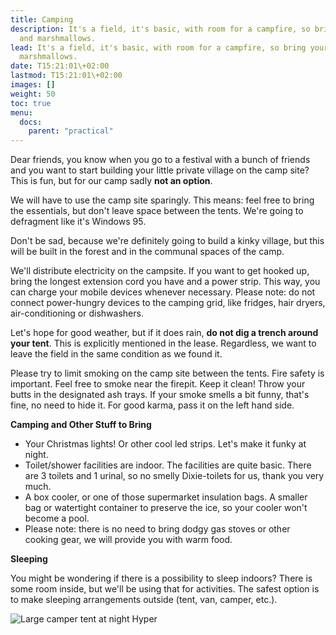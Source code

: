 ```yaml
---
title: Camping
description: It's a field, it's basic, with room for a campfire, so bring your guitar
  and marshmallows.
lead: It's a field, it's basic, with room for a campfire, so bring your guitar and
  marshmallows.
date: T15:21:01\+02:00
lastmod: T15:21:01\+02:00
images: []
weight: 50
toc: true
menu: 
  docs:
    parent: "practical"
---
```

Dear friends, you know when you go to a festival with a bunch of friends and you want to start building your little private village on the camp site? This is fun, but for our camp sadly **not an option**. 

We will have to use the camp site sparingly. This means: feel free to bring the essentials, but don't leave space between the tents. We're going to defragment like it's Windows 95.

Don't be sad, because we're definitely going to build a kinky village, but this will be built in the forest and in the communal spaces of the camp. 

We'll distribute electricity on the campsite. If you want to get hooked up, bring the longest extension cord you have and a power strip. This way, you can charge your mobile devices whenever necessary. Please note: do not connect power-hungry devices to the camping grid, like fridges, hair dryers, air-conditioning or dishwashers.

Let's hope for good weather, but if it does rain, **do not dig a trench around your tent**. This is explicitly mentioned in the lease. Regardless, we want to leave the field in the same condition as we found it.

Please try to limit smoking on the camp site between the tents. Fire safety is important. Feel free to smoke near the firepit. Keep it clean! Throw your butts in the designated ash trays. If your smoke smells a bit funny, that's fine, no need to hide it. For good karma, pass it on the left hand side.

**Camping and Other Stuff to Bring**

* Your Christmas lights! Or other cool led strips. Let's make it funky at night.
* Toilet/shower facilities are indoor. The facilities are quite basic. There are 3 toilets and 1 urinal, so no smelly Dixie-toilets for us, thank you very much.
* A box cooler, or one of those supermarket insulation bags. A smaller bag or watertight container to preserve the ice, so your cooler won't become a pool.
* Please note: there is no need to bring dodgy gas stoves or other cooking gear, we will provide you with warm food.

**Sleeping**

You might be wondering if there is a possibility to sleep indoors? There is some room inside, but we'll be using that for activities. The safest option is to make sleeping arrangements outside (tent, van, camper, etc.).

![Large camper tent at night](/images/camper.jpg)
Hyper